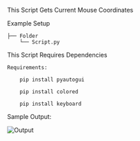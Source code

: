 This Script Gets Current Mouse Coordinates

Example Setup 
```
├── Folder
    └── Script.py
```

This Script Requires Dependencies
```
Requirements:

    pip install pyautogui

    pip install colored

    pip install keyboard

```

Sample Output: 

![Output](https://user-images.githubusercontent.com/88535395/193479875-f997f880-3a65-4342-958b-bcbb53bb51fe.png)
